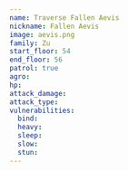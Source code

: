 ```yaml
---
name: Traverse Fallen Aevis
nickname: Fallen Aevis
image: aevis.png
family: Zu
start_floor: 54
end_floor: 56
patrol: true
agro: 
hp: 
attack_damage: 
attack_type: 
vulnerabilities:
  bind: 
  heavy: 
  sleep: 
  slow: 
  stun: 
---
```

